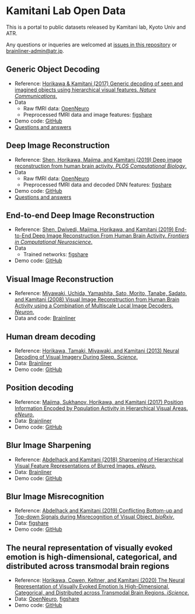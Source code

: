 # Kamitani Lab Open Data

This is a portal to public datasets released by Kamitani lab, Kyoto Univ and ATR.

Any questions or inqueries are welcomed at [issues in this repository](https://github.com/KamitaniLab/OpenData/issues) or <brainliner-admin@atr.jp>.

## Generic Object Decoding

- Reference: [Horikawa & Kamitani (2017) Generic decoding of seen and imagined objects using hierarchical visual features. *Nature Communications*.](https://www.nature.com/articles/ncomms15037)
- Data
    - Raw fMRI data: [OpenNeuro](https://openneuro.org/datasets/ds001246)
    - Preprocessed fMRI data and image features: [figshare](https://figshare.com/articles/Generic_Object_Decoding/7387130)
- Demo code: [GitHub](https://github.com/KamitaniLab/GenericObjectDecoding)
- [Questions and answers](god_qa.md)

## Deep Image Reconstruction

- Reference: [Shen, Horikawa, Majima, and Kamitani (2019) Deep image reconstruction from human brain activity. *PLOS Computational Biology*.](http://dx.doi.org/10.1371/journal.pcbi.1006633)
- Data
    - Raw fMRI data: [OpenNeuro](https://openneuro.org/datasets/ds001506)
    - Preprocessed fMRI data and decoded DNN features: [figshare](https://figshare.com/articles/Deep_Image_Reconstruction/7033577)
- Demo code: [GitHub](https://github.com/KamitaniLab/DeepImageReconstruction)
- [Questions and answers](deeprecon_qa.md)

## End-to-end Deep Image Reconstruction

- Reference: [Shen, Dwivedi, Majima, Horikawa, and Kamitani (2019) End-to-End Deep Image Reconstruction From Human Brain Activity. *Frontiers in Computational Neuroscience*.](https://www.frontiersin.org/articles/10.3389/fncom.2019.00021/full)
- Data
    - Trained networks: [figshare](https://figshare.com/articles/End-to-end_deep_image_reconstruction_from_human_brain_activity/7916144)
- Demo code: [GitHub](https://github.com/KamitaniLab/End2EndDeepImageReconstruction)

## Visual Image Reconstruction

- Reference: [Miyawaki, Uchida, Yamashita, Sato, Morito, Tanabe, Sadato, and Kamitani (2008) Visual Image Reconstruction from Human Brain Activity using a Combination of Multiscale Local Image Decoders. *Neuron*.](https://www.cell.com/neuron/fulltext/S0896-6273(08)00958-6)
- Data and code: [Brainliner](http://brainliner.jp/data/brainliner/Visual_Image_Reconstruction)

## Human dream decoding

- Reference: [Horikawa, Tamaki, Miyawaki, and Kamitani (2013) Neural Decoding of Visual Imagery During Sleep. *Science*.](https://science.sciencemag.org/content/340/6132/639)
- Data: [Brainliner](http://brainliner.jp/data/brainliner/Human_Dream_Decoding)
- Demo code: [GitHub](https://github.com/KamitaniLab/HumanDreamDecoding)

## Position decoding

- Reference: 
[Majima, Sukhanov, Horikawa, and Kamitani (2017) Position Information Encoded by Population Activity in Hierarchical Visual Areas. *eNeuro*.](http://www.eneuro.org/content/4/2/ENEURO.0268-16.2017)
- Data: [Brainliner](http://brainliner.jp/data/brainliner/Position_Decoding)
- Demo code: [GitHub](https://github.com/KamitaniLab/PositionDecoding)

## Blur Image Sharpening

- Reference: [Abdelhack and Kamitani (2018) Sharpening of Hierarchical Visual Feature Representations of Blurred Images. *eNeuro*.](http://www.eneuro.org/content/5/3/ENEURO.0443-17.2018)
- Data: [Brainliner](http://brainliner.jp/data/brainliner/Blur_Image_Sharpening)
- Demo code: [GitHub](https://github.com/KamitaniLab/BlurImageSharpening)

## Blur Image Misrecognition

- Reference: [Abdelhack and Kamitani (2019) Conflicting Bottom-up and Top-down Signals during Misrecognition of Visual Object. *bioRxiv*.](https://www.biorxiv.org/content/10.1101/521252v1)
- Data: [figshare](https://figshare.com/articles/Blur_Misrecognition/7562516)
- Demo code: [GitHub](https://github.com/KamitaniLab/BlurMisrecognition)

## The neural representation of visually evoked emotion is high-dimensional, categorical, and distributed across transmodal brain regions

- Reference: [Horikawa, Cowen, Keltner, and Kamitani (2020) The Neural Representation of Visually Evoked Emotion Is High-Dimensional, Categorical, and Distributed across Transmodal Brain Regions. *iScience*.](https://www.sciencedirect.com/science/article/pii/S2589004220302455)
- Data: [OpenNeuro](https://openneuro.org/datasets/ds002425), [figshare](https://figshare.com/articles/The_neural_representation_of_visually_evoked_emotion_is_high-dimensional_categorical_and_distributed_across_transmodal_brain_regions/11988351)
- Demo code: [GitHub](https://github.com/KamitaniLab/EmotionVideoNeuralRepresentation)
